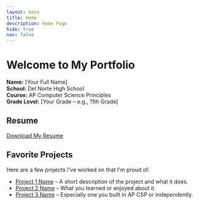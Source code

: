 ```yaml
---
layout: base
title: Home 
description: Home Page
hide: true
nav: false
---
```


# Welcome to My Portfolio

**Name:** [Your Full Name]  
**School:** Del Norte High School  
**Course:** AP Computer Science Principles  
**Grade Level:** [Your Grade – e.g., 11th Grade]

## Resume

[Download My Resume](link-to-resume.pdf)

## Favorite Projects

Here are a few projects I've worked on that I'm proud of:

- [Project 1 Name](link) – A short description of the project and what it does.
- [Project 2 Name](link) – What you learned or enjoyed about it.
- [Project 3 Name](link) – Especially one you built in AP CSP or independently.


